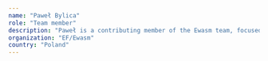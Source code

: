 ```yaml
---
name: "Paweł Bylica"
role: "Team member"
description: "Paweł is a contributing member of the Ewasm team, focused on Hera and EVMC, and also a member of the cpp-ethereum team, focused on the aleth client."
organization: "EF/Ewasm"
country: "Poland"
---
```

